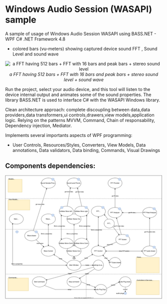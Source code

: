 # Windows Audio Session (WASAPI) sample

A sample of usage of Windows Audio Session WASAPI using BASS.NET - WPF C# .NET Framework 4.8

- colored bars (vu-meters) showing captured device sound FFT , Sound Level and sound wave

<p align="center">
<img src="https://github.com/franck-gaspoz/WindowsAudioSessionSample/blob/36c820172839adf880d6864784d9bb0e2f2d9575/Doc/windows-audio-session-sample3.gif" width="70%" align="center" style="margin-left:auto;margin-right:auto" alt="a FFT having 512 bars + FFT with 16 bars and peak bars + stereo sound level">
<br>
<i>a FFT having 512 bars + FFT with 16 bars and peak bars + stereo sound level + sound wave</i>
</p>

Run the project, select your audio device, and this tool will listen to the device internal output and animates some of the sound properties. The library BASS.NET is used to interface C# with the WASAPI Windows library.

Clean architecture approach: complete discoupling between data,data providers,data transformers,ui controls,drawers,view models,application logic. 
Relying on the patterns MVVM, Command, Chain of responsability, Dependency injection, Mediator.

Implements several importants aspects of WPF programming:
- User Controls, Resources/Styles, Converters, View Models, Data annotations, Data validators, Data binding, Commands, Visual Drawings

## Components dependencies:

<a href="https://app.diagrams.net/?mode=github#Hfranck-gaspoz%2FWindowsAudioSessionSample%2Fmain%2FDoc%2Fcomponents1.drawio.svg">
<img src="/Doc/components1.drawio.svg">
</a>

